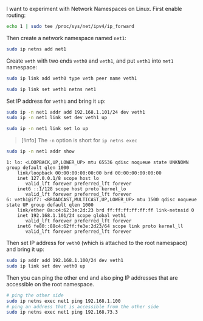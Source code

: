 I want to experiment with Network Namespaces on Linux. First enable routing:

```bash
echo 1 | sudo tee /proc/sys/net/ipv4/ip_forward
```

Then create a network namespace named `net1`:

```bash
sudo ip netns add net1
```

Create `veth` with two ends `veth0` and `veth1`, and put `veth1` into `net1` namespace:

```bash
sudo ip link add veth0 type veth peer name veth1

sudo ip link set veth1 netns net1
```

Set IP address for `veth1` and bring it up:

```bash
sudo ip -n net1 addr add 192.168.1.101/24 dev veth1
sudo ip -n net1 link set dev veth1 up

sudo ip -n net1 link set lo up 
```

> [!info]
> The `-n` option is short for `ip netns exec`

```bash
sudo ip -n net1 addr show 
```
```
1: lo: <LOOPBACK,UP,LOWER_UP> mtu 65536 qdisc noqueue state UNKNOWN group default qlen 1000
    link/loopback 00:00:00:00:00:00 brd 00:00:00:00:00:00
    inet 127.0.0.1/8 scope host lo
       valid_lft forever preferred_lft forever
    inet6 ::1/128 scope host proto kernel_lo
       valid_lft forever preferred_lft forever
6: veth1@if7: <BROADCAST,MULTICAST,UP,LOWER_UP> mtu 1500 qdisc noqueue state UP group default qlen 1000
    link/ether 8a:c4:62:3e:2d:23 brd ff:ff:ff:ff:ff:ff link-netnsid 0
    inet 192.168.1.101/24 scope global veth1
       valid_lft forever preferred_lft forever
    inet6 fe80::88c4:62ff:fe3e:2d23/64 scope link proto kernel_ll
       valid_lft forever preferred_lft forever
```

Then set IP address for `veth0` (which is attached to the root namespace) and bring it up:

```bash
sudo ip addr add 192.168.1.100/24 dev veth1
sudo ip link set dev veth0 up
```

Then you can ping the other end and also ping IP addresses that are accessible on the root namespace.

```bash
# ping the other side
sudo ip netns exec net1 ping 192.168.1.100
# ping an address that is accessible from the other side
sudo ip netns exec net1 ping 192.168.73.3
```